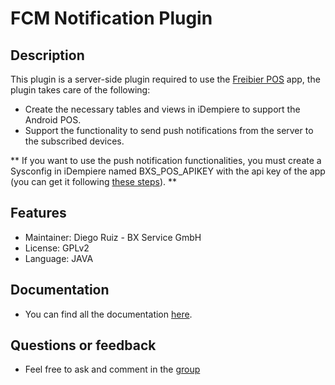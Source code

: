 FCM Notification Plugin
=================

Description
-----------
This plugin is a server-side plugin required to use the [Freibier POS](https://github.com/bxservice/de.bxservice.freibierpos) app, the plugin takes care of the following:

* Create the necessary tables and views in iDempiere to support the Android POS.
* Support the functionality to send push notifications from the server to the subscribed devices.

** If you want to use the push notification functionalities, you must create a Sysconfig in iDempiere named BXS_POS_APIKEY​ with the api key of the app (you   can get it following [these steps](https://developers.google.com/maps/documentation/android-api/start#creating_an_api_project)​).  **

Features
--------
- Maintainer: Diego Ruiz - BX Service GmbH
- License: GPLv2
- Language: JAVA

Documentation
-------------
- You can find all the documentation [here](https://github.com/bxservice/bx-freibier-pos-documentation).

Questions or feedback
-------------
- Feel free to ask and comment in the [group](https://groups.google.com/forum/#!forum/idempiere)

